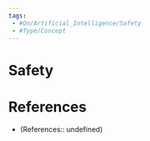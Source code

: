 ```yaml
---
tags:
 - #On/Artificial_Intelligence/Safety
 - #Type/Concept
---
```


# Safety

# References
- (References:: undefined)